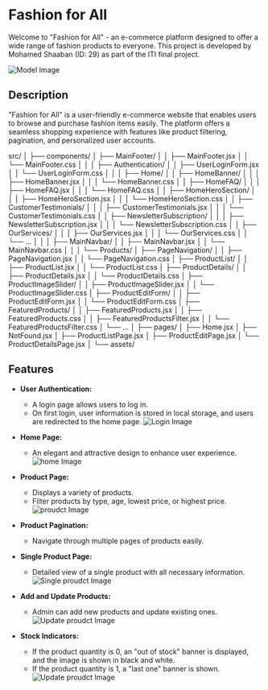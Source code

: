# Fashion for All

Welcome to "Fashion for All" - an e-commerce platform designed to offer a wide range of fashion products to everyone. This project is developed by Mohamed Shaaban (ID: 29) as part of the ITI final project.

![Model Image]("./Readme-images/Moukup.png")

## Description

"Fashion for All" is a user-friendly e-commerce website that enables users to browse and purchase fashion items easily. The platform offers a seamless shopping experience with features like product filtering, pagination, and personalized user accounts.

src/
│
├── components/
│ ├── MainFooter/
│ │ ├── MainFooter.jsx
│ │ └── MainFooter.css
│ │
│ ├── Authentication/
│ │ ├── UserLoginForm.jsx
│ │ └── UserLoginForm.css
│ │
│ ├── Home/
│ │ ├── HomeBanner/
│ │ │ ├── HomeBanner.jsx
│ │ │ └── HomeBanner.css
│ │ ├── HomeFAQ/
│ │ │ ├── HomeFAQ.jsx
│ │ │ └── HomeFAQ.css
│ │ ├── HomeHeroSection/
│ │ │ ├── HomeHeroSection.jsx
│ │ │ └── HomeHeroSection.css
│ │ ├── CustomerTestimonials/
│ │ │ ├── CustomerTestimonials.jsx
│ │ │ └── CustomerTestimonials.css
│ │ ├── NewsletterSubscription/
│ │ │ ├── NewsletterSubscription.jsx
│ │ │ └── NewsletterSubscription.css
│ │ ├── OurServices/
│ │ │ ├── OurServices.jsx
│ │ │ └── OurServices.css
│ │ └── ...
│ │
│ ├── MainNavbar/
│ │ ├── MainNavbar.jsx
│ │ └── MainNavbar.css
│ │
│ └── Products/
│ ├── PageNavigation/
│ │ ├── PageNavigation.jsx
│ │ └── PageNavigation.css
│ ├── ProductList/
│ │ ├── ProductList.jsx
│ │ └── ProductList.css
│ ├── ProductDetails/
│ │ ├── ProductDetails.jsx
│ │ └── ProductDetails.css
│ ├── ProductImageSlider/
│ │ ├── ProductImageSlider.jsx
│ │ └── ProductImageSlider.css
│ ├── ProductEditForm/
│ │ ├── ProductEditForm.jsx
│ │ └── ProductEditForm.css
│ ├── FeaturedProducts/
│ │ ├── FeaturedProducts.jsx
│ │ ├── FeaturedProducts.css
│ │ ├── FeaturedProductsFilter.jsx
│ │ └── FeaturedProductsFilter.css
│ └── ...
│
├── pages/
│ ├── Home.jsx
│ ├── NotFound.jsx
│ ├── ProductListPage.jsx
│ ├── ProductEditPage.jsx
│ └── ProductDetailsPage.jsx
│
└── assets/

## Features

- **User Authentication:**

  - A login page allows users to log in.
  - On first login, user information is stored in local storage, and users are redirected to the home page.
    ![Login Image]("./Readme-images/Login.png")

- **Home Page:**

  - An elegant and attractive design to enhance user experience.
    ![home Image]("./Readme-images/Home-Page.png")

- **Product Page:**

  - Displays a variety of products.
  - Filter products by type, age, lowest price, or highest price.
    ![proudct Image]("./Readme-images/Product-page.png")

- **Product Pagination:**

  - Navigate through multiple pages of products easily.

- **Single Product Page:**

  - Detailed view of a single product with all necessary information.
    ![Single proudct Image]("./Readme-images/Single-Product.jpeg")

- **Add and Update Products:**

  - Admin can add new products and update existing ones.
    ![Update proudct Image]("./Readme-images/Update.jpeg")

- **Stock Indicators:**
  - If the product quantity is 0, an "out of stock" banner is displayed, and the image is shown in black and white.
  - If the product quantity is 1, a "last one" banner is shown.
    ![Update proudct Image]("./Readme-images/oUTOFSTCK.jpeg")
